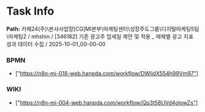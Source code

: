 # Task Info

**Path:** 카페24(주)\본사사업장\[CG]MI본부\마케팅센터\성장주도그룹\디지털마케팅5팀\마케팅2 / mhshin / [346182] 기존 광고주 업세일 제안 및 적용 _ 매체별 광고 지표 성과 데이터 수집 / 2025-10-01_00-00-00

### BPMN
- ["https://n8n-mi-018-web.hanpda.com/workflow/DWlidX554h99Vm97"]

### WIKI
- ["https://n8n-mi-004-web.hanpda.com/workflow/Qp3t58UVd4olowZs"]

